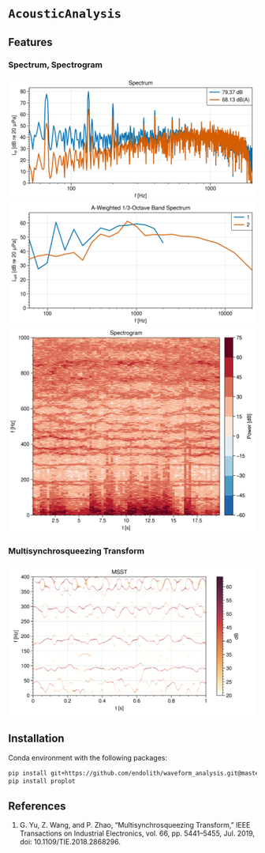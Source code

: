 # `AcousticAnalysis`

## Features

### Spectrum, Spectrogram

<img src="doc/img/spectrum_narrow.png" width=500></img>
<img src="doc/img/spectrum_proportional_A.png" width=500></img>
<img src="doc/img/spectrogram.png" width=500></img>

### Multisynchrosqueezing Transform
<img src="doc/img/msst.png" width=500></img>

## Installation

Conda environment with the following packages:

```bash
pip install git+https://github.com/endolith/waveform_analysis.git@master
pip install proplot
```

## References

1. G. Yu, Z. Wang, and P. Zhao, “Multisynchrosqueezing Transform,” IEEE Transactions on Industrial Electronics, vol. 66, pp. 5441–5455, Jul. 2019, doi: 10.1109/TIE.2018.2868296.

